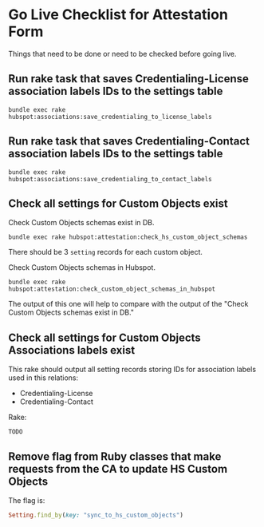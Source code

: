 # Go Live Checklist for Attestation Form

Things that need to be done or need to be checked before going live.

## Run rake task that saves Credentialing-License association labels IDs to the settings table

```
bundle exec rake hubspot:associations:save_credentialing_to_license_labels
```

## Run rake task that saves Credentialing-Contact association labels IDs to the settings table

```
bundle exec rake hubspot:associations:save_credentialing_to_contact_labels
```

## Check all settings for Custom Objects exist

Check Custom Objects schemas exist in DB.
```
bundle exec rake hubspot:attestation:check_hs_custom_object_schemas
```

There should be 3 `setting` records for each custom object.

Check Custom Objects schemas in Hubspot.
```
bundle exec rake hubspot:attestation:check_custom_object_schemas_in_hubspot
```

The output of this one will help to compare with the output of the "Check Custom Objects schemas exist in DB."

## Check all settings for Custom Objects Associations labels exist

This rake should output all setting records storing IDs for association labels used in this relations:

- Credentialing-License
- Credentialing-Contact

Rake:
```
TODO
```


## Remove flag from Ruby classes that make requests from the CA to update HS Custom Objects

The flag is:
```ruby
Setting.find_by(key: "sync_to_hs_custom_objects")
```